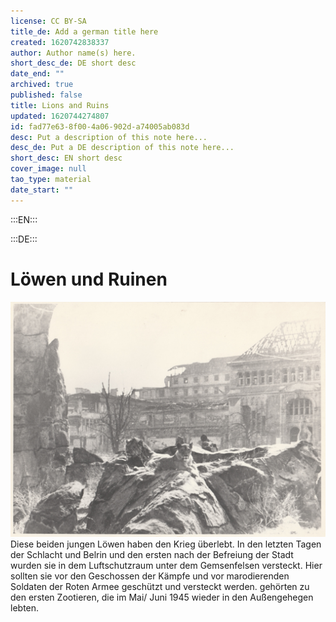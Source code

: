 ```yaml
---
license: CC BY-SA
title_de: Add a german title here
created: 1620742838337
author: Author name(s) here.
short_desc_de: DE short desc
date_end: ""
archived: true
published: false
title: Lions and Ruins
updated: 1620744274807
id: fad77e63-8f00-4a06-902d-a74005ab083d
desc: Put a description of this note here...
desc_de: Put a DE description of this note here...
short_desc: EN short desc
cover_image: null
tao_type: material
date_start: ""
---
```



:::EN:::


:::DE:::

# Löwen und Ruinen

![Löwin und Löwe vor der Fassade des kriegszerstörten Aquariums](images\cmw\Loewin_Ruine_Aqua_S_60.jpg)
Diese beiden jungen Löwen haben den Krieg überlebt. In den letzten Tagen der Schlacht und Belrin und den ersten nach der Befreiung der Stadt wurden sie in dem Luftschutzraum unter dem Gemsenfelsen versteckt. Hier sollten sie vor den Geschossen der Kämpfe und vor marodierenden Soldaten der Roten Armee geschützt und versteckt werden. gehörten zu den ersten Zootieren, die im Mai/ Juni 1945 wieder in den Außengehegen lebten.

